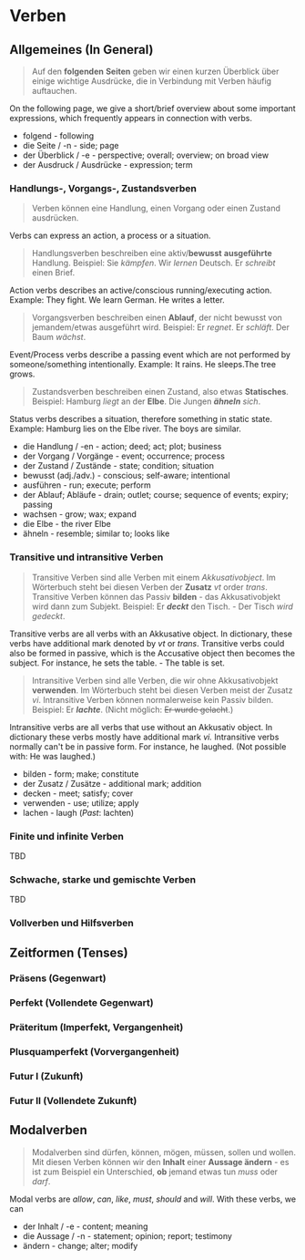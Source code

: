 # Verben

## Allgemeines \(In General\)

> Auf den **folgenden** **Seiten** geben wir einen kurzen Überblick über einige wichtige Ausdrücke, die in Verbindung mit Verben häufig auftauchen.

On the following page, we give a short/brief overview about some important expressions, which frequently appears in connection with verbs.

* folgend - following
* die Seite / -n - side; page
* der Überblick / -e - perspective; overall; overview; on broad view
* der Ausdruck / Ausdrücke - expression; term

### Handlungs-, Vorgangs-, Zustandsverben

> Verben können eine Handlung, einen Vorgang oder einen Zustand ausdrücken.

Verbs can express an action, a process or a situation.

> Handlungsverben beschreiben eine aktiv/**bewusst** **ausgeführte** Handlung. Beispiel: Sie _kämpfen_. Wir _lernen_ Deutsch. Er _schreibt_ einen Brief.

Action verbs describes an active/conscious running/executing action. Example: They fight. We learn German. He writes a letter.

> Vorgangsverben beschreiben einen **Ablauf**, der nicht bewusst von jemandem/etwas ausgeführt wird. Beispiel: Er _regnet_. Er _schläft_. Der Baum _wächst_.

Event/Process verbs describe a passing event which are not performed by someone/something intentionally. Example: It rains. He sleeps.The tree grows.

> Zustandsverben beschreiben einen Zustand, also etwas **Statisches**. Beispiel: Hamburg _liegt_ an der **Elbe**. Die Jungen _**ähneln** sich_.

Status verbs describes a situation, therefore something in static state. Example: Hamburg lies on the Elbe river. The boys are similar.

* die Handlung / -en - action; deed; act; plot; business
* der Vorgang / Vorgänge - event; occurrence; process
* der Zustand / Zustände - state; condition; situation 
* bewusst \(adj./adv.\) - conscious; self-aware; intentional
* ausführen - run; execute; perform
* der Ablauf; Abläufe - drain; outlet; course; sequence of events; expiry; passing
* wachsen - grow; wax; expand
* die Elbe - the river Elbe
* ähneln - resemble; similar to; looks like

### Transitive und intransitive Verben

> Transitive Verben sind alle Verben mit einem _Akkusativobject_. Im Wörterbuch steht bei diesen Verben der **Zusatz** _vt_ order _trans_. Transitive Verben können das Passiv **bilden** - das Akkusativobjekt wird dann zum Subjekt. Beispiel: Er _**deckt**_ den Tisch. - Der Tisch _wird gedeckt_.

Transitive verbs are all verbs with an Akkusative object. In dictionary, these verbs have additional mark denoted by _vt_ or _trans_. Transitive verbs could also be formed in passive, which is the Accusative object then becomes the subject. For instance, he sets the table. - The table is set.

> Intransitive Verben sind alle Verben, die wir ohne Akkusativobjekt **verwenden**. Im Wörterbuch steht bei diesen Verben meist der Zusatz _vi_. Intransitive Verben können normalerweise kein Passiv bilden. Beispiel: Er _**lachte**_. \(Nicht möglich: ~~Er wurde gelacht~~.\)

Intransitive verbs are all verbs that use without an Akkusativ object. In dictionary these verbs mostly have additional mark _vi._ Intransitive verbs normally can't be in passive form. For instance, he laughed. \(Not possible with: He was laughed.\)

* bilden - form; make; constitute
* der Zusatz / Zusätze - additional mark; addition
* decken - meet; satisfy; cover
* verwenden - use; utilize; apply
* lachen - laugh \(_Past_: lachten\)

### Finite und infinite Verben

TBD

### Schwache, starke und gemischte Verben

TBD

### Vollverben und Hilfsverben

## Zeitformen \(Tenses\)

### Präsens \(Gegenwart\)

### Perfekt \(Vollendete Gegenwart\)

### Präteritum \(Imperfekt, Vergangenheit\)

### Plusquamperfekt \(Vorvergangenheit\)

### Futur I \(Zukunft\)

### Futur II \(Vollendete Zukunft\)

## Modalverben

> Modalverben sind dürfen, können, mögen, müssen, sollen und wollen. Mit diesen Verben können wir den **Inhalt** einer **Aussage ändern** - es ist zum Beispiel ein Unterschied, **ob** jemand etwas tun _muss_ oder _darf_.

Modal verbs are _allow_, _can_, _like_, _must_, _should_ and _will_. With these verbs, we can 

* der Inhalt / -e - content; meaning
* die Aussage / -n - statement; opinion; report; testimony
* ändern - change; alter; modify

